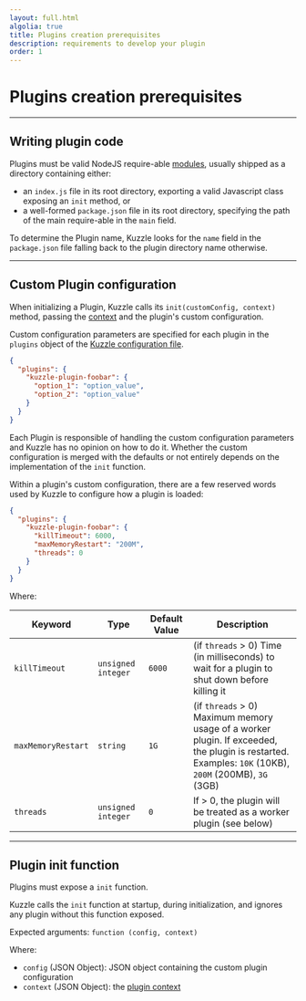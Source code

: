 ```yaml
---
layout: full.html
algolia: true
title: Plugins creation prerequisites
description: requirements to develop your plugin
order: 1
---
```


# Plugins creation prerequisites

---

## Writing plugin code

Plugins must be valid NodeJS require-able [modules](https://nodejs.org/dist/latest-v6.x/docs/api/modules.html), usually shipped as a directory containing either:

* an `index.js` file in its root directory, exporting a valid Javascript class exposing an `init` method, or
* a well-formed `package.json` file in its root directory, specifying the path of the main require-able in the `main` field.

To determine the Plugin name, Kuzzle looks for the `name` field in the `package.json` file falling back to the plugin directory name otherwise.

---

## Custom Plugin configuration

When initializing a Plugin, Kuzzle calls its `init(customConfig, context)` method, passing the [context](/plugins-reference/plugins-context) and the plugin's custom configuration.

Custom configuration parameters are specified for each plugin in the `plugins` object of the [Kuzzle configuration file](/guide/essentials/configuration).

```json
{
  "plugins": {
    "kuzzle-plugin-foobar": {
      "option_1": "option_value",
      "option_2": "option_value"
    }
  }
}
```

Each Plugin is responsible of handling the custom configuration parameters and Kuzzle has no opinion on how to do it. Whether the custom configuration is merged with the defaults or not entirely depends on the implementation of the `init` function.

Within a plugin's custom configuration, there are a few reserved words used by Kuzzle to configure how a plugin is loaded:

```json
{
  "plugins": {
    "kuzzle-plugin-foobar": {
      "killTimeout": 6000,
      "maxMemoryRestart": "200M",
      "threads": 0
    }
  }
}
```

Where:

| Keyword | Type | Default Value |Description                  |
|---------|------|---------------|-----------------------------|
| `killTimeout` | `unsigned integer` | `6000 ` | (if `threads` > 0) Time (in milliseconds) to wait for a plugin to shut down before killing it |
| `maxMemoryRestart` | `string` | `1G` | (if `threads` > 0) Maximum memory usage of a worker plugin. If exceeded, the plugin is restarted. <br>Examples: `10K` (10KB), `200M` (200MB), `3G` (3GB)|
|`threads`|`unsigned integer`|`0`| If > 0, the plugin will be treated as a worker plugin (see below) |

---

## Plugin init function

Plugins must expose a `init` function.

Kuzzle calls the `init` function at startup, during initialization, and ignores any plugin without this function exposed.

Expected arguments:
`function (config, context)`

Where:

* ``config`` (JSON Object): JSON object containing the custom plugin configuration
* ``context`` (JSON Object): the [plugin context](/plugins-reference/plugins-context)
